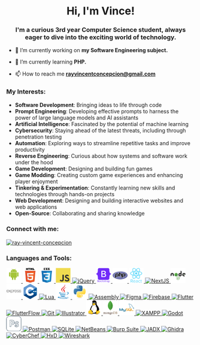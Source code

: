 <h1 align="center">Hi, I'm Vince!</h1>
<h3 align="center">I'm a curious 3rd year Computer Science student, always eager to dive into the exciting world of technology.</h3>

- 🔭 I’m currently working on **my Software Engineering subject.**

- 🌱 I’m currently learning **PHP.**

- 📫 How to reach me **rayvincentconcepcion@gmail.com**

<h3 align="left">My Interests:</h3>

- **Software Development**: Bringing ideas to life through code
- **Prompt Engineering**: Developing effective prompts to harness the power of large language models and AI assistants
- **Artificial Intelligence**: Fascinated by the potential of machine learning
- **Cybersecurity**: Staying ahead of the latest threats, including through penetration testing
- **Automation**: Exploring ways to streamline repetitive tasks and improve productivity
- **Reverse Engineering**: Curious about how systems and software work under the hood
- **Game Development**: Designing and building fun games
- **Game Modding**: Creating custom game experiences and enhancing player enjoyment
- **Tinkering & Experimentation**: Constantly learning new skills and technologies through hands-on projects
- **Web Development**: Designing and building interactive websites and web applications
- **Open-Source**: Collaborating and sharing knowledge

<h3 align="left">Connect with me:</h3>
<p align="left">
<!-- --> <a href="https://linkedin.com/in/ray-vincent-concepcion" target="blank"><img align="center" src="https://raw.githubusercontent.com/rahuldkjain/github-profile-readme-generator/master/src/images/icons/Social/linked-in-alt.svg" alt="ray-vincent-concepcion" height="30" width="40" /></a>
</p>

<h3 align="left">Languages and Tools:</h3>
<p align="left"> <!-- --> <a href="https://developer.android.com" target="_blank" rel="noreferrer"> <img src="https://raw.githubusercontent.com/devicons/devicon/master/icons/android/android-original-wordmark.svg" alt="Android" width="40" height="40"/> </a> <!-- --> <a href="https://www.w3.org/html/" target="_blank" rel="noreferrer"> <img src="https://raw.githubusercontent.com/devicons/devicon/master/icons/html5/html5-original-wordmark.svg" alt="HTML5" width="40" height="40"/> </a> <!-- --> <a href="https://www.w3schools.com/css/" target="_blank" rel="noreferrer"> <img src="https://raw.githubusercontent.com/devicons/devicon/master/icons/css3/css3-original-wordmark.svg" alt="CSS3" width="40" height="40"/> </a> <!-- --> <a href="https://developer.mozilla.org/en-US/docs/Web/JavaScript" target="_blank" rel="noreferrer"> <img src="https://raw.githubusercontent.com/devicons/devicon/master/icons/javascript/javascript-original.svg" alt="JavaScript" width="40" height="40"/> </a> <!-- --> <a href="https://jquery.com/" target="_blank" rel="noreferrer"> <img src="https://pluspng.com/img-png/jquery-logo-png--800.gif" alt="jQuery" width="40" height="40"/> </a> <!-- --> <a href="https://getbootstrap.com" target="_blank" rel="noreferrer"> <img src="https://raw.githubusercontent.com/devicons/devicon/master/icons/bootstrap/bootstrap-plain-wordmark.svg" alt="Bootstrap" width="40" height="40"/> </a> <!-- --> <a href="https://www.php.net" target="_blank" rel="noreferrer"> <img src="https://raw.githubusercontent.com/devicons/devicon/master/icons/php/php-original.svg" alt="PHP" width="40" height="40"/> </a> <!-- --> <a href="https://reactjs.org/" target="_blank" rel="noreferrer"> <img src="https://raw.githubusercontent.com/devicons/devicon/master/icons/react/react-original-wordmark.svg" alt="ReactJS" width="40" height="40"/> </a> <!-- --> <a href="https://nextjs.org/" target="_blank" rel="noreferrer"> <img src="https://cdn.worldvectorlogo.com/logos/nextjs-2.svg" alt="NextJS" width="40" height="40"/> </a> <!-- --> <a href="https://nodejs.org" target="_blank" rel="noreferrer"> <img src="https://raw.githubusercontent.com/devicons/devicon/master/icons/nodejs/nodejs-original-wordmark.svg" alt="NodeJS" width="40" height="40"/> </a> <!-- --> <a href="https://expressjs.com" target="_blank" rel="noreferrer"> <img src="https://raw.githubusercontent.com/devicons/devicon/master/icons/express/express-original-wordmark.svg" alt="ExpressJS" width="40" height="40"/> </a> <!-- --> <a href="https://www.w3schools.com/cpp/" target="_blank" rel="noreferrer"> <img src="https://raw.githubusercontent.com/devicons/devicon/master/icons/cplusplus/cplusplus-original.svg" alt="C++" width="40" height="40"/> </a> <!-- --> <a href="https://www.lua.org/" target="_blank" rel="noreferrer"> <img src="https://www.rozek.de/Lua/Lua-Logo_128x128.png" alt="Lua" width="40" height="40"/> </a> <!-- --> <a href="https://www.java.com" target="_blank" rel="noreferrer"> <img src="https://raw.githubusercontent.com/devicons/devicon/master/icons/java/java-original.svg" alt="Java" width="40" height="40"/> </a> <!-- --> <a href="https://www.python.org" target="_blank" rel="noreferrer"> <img src="https://raw.githubusercontent.com/devicons/devicon/master/icons/python/python-original.svg" alt="Python" width="40" height="40"/> </a> <!-- --> <a href="https://emu8086.en.lo4d.com/" target="_blank" rel="noreferrer"> <img src="https://cdn.lo4d.com/t/icon/48/emu8086---microprocessor-emulator-and-8086-assembl.png" alt="Assembly" width="40" height="40"/> </a> <!-- --> <a href="https://www.figma.com/" target="_blank" rel="noreferrer"> <img src="https://www.vectorlogo.zone/logos/figma/figma-icon.svg" alt="Figma" width="40" height="40"/> </a> <!-- --> <a href="https://firebase.google.com/" target="_blank" rel="noreferrer"> <img src="https://www.vectorlogo.zone/logos/firebase/firebase-icon.svg" alt="Firebase" width="40" height="40"/> </a> <!-- --> <a href="https://flutter.dev" target="_blank" rel="noreferrer"> <img src="https://www.vectorlogo.zone/logos/flutterio/flutterio-icon.svg" alt="Flutter" width="40" height="40"/> </a> <!-- --> <a href="https://www.flutterflow.io/" target="_blank" rel="noreferrer"> <img src="https://cdn.prod.website-files.com/66b33f0fd430d8b41d25ad4c/66cb83d8d7c63944199bfbf3_PrimaryLogo%20-%20Horizontal.svg" alt="FlutterFlow" width="40" height="40"/> </a> <!-- --> <a href="https://git-scm.com/" target="_blank" rel="noreferrer"> <img src="https://www.vectorlogo.zone/logos/git-scm/git-scm-icon.svg" alt="Git" width="40" height="40"/> </a> <!-- --> <a href="https://www.adobe.com/in/products/illustrator.html" target="_blank" rel="noreferrer"> <img src="https://www.vectorlogo.zone/logos/adobe_illustrator/adobe_illustrator-icon.svg" alt="Illustrator" width="40" height="40"/> </a> <!-- --> <a href="https://www.linux.org/" target="_blank" rel="noreferrer"> <img src="https://raw.githubusercontent.com/devicons/devicon/master/icons/linux/linux-original.svg" alt="Linux" width="40" height="40"/> </a> <!-- --> <a href="https://www.mongodb.com/" target="_blank" rel="noreferrer"> <img src="https://raw.githubusercontent.com/devicons/devicon/master/icons/mongodb/mongodb-original-wordmark.svg" alt="MongoDB" width="40" height="40"/> </a> <!-- --> <a href="https://www.mysql.com/" target="_blank" rel="noreferrer"> <img src="https://raw.githubusercontent.com/devicons/devicon/master/icons/mysql/mysql-original-wordmark.svg" alt="MySQL" width="40" height="40"/> </a> <!-- --> <a href="https://www.apachefriends.org/" target="_blank" rel="noreferrer"> <img src="https://www.apachefriends.org/images/xampp-logo-ac950edf.svg" alt="XAMPP" width="40" height="40"/> </a> <!-- --> <a href="https://godotengine.org/" target="_blank" rel="noreferrer"> <img src="https://godotengine.org/assets/logo.svg" alt="Godot" width="40" height="40"/> </a> <!-- --> <a href="https://www.photoshop.com/en" target="_blank" rel="noreferrer"> <img src="https://raw.githubusercontent.com/devicons/devicon/master/icons/photoshop/photoshop-line.svg" alt="Photoshop" width="40" height="40"/> </a> <!-- --> <a href="https://postman.com" target="_blank" rel="noreferrer"> <img src="https://www.vectorlogo.zone/logos/getpostman/getpostman-icon.svg" alt="Postman" width="40" height="40"/> </a> <!-- --> <a href="https://www.sqlite.org/" target="_blank" rel="noreferrer"> <img src="https://www.vectorlogo.zone/logos/sqlite/sqlite-icon.svg" alt="SQLite" width="40" height="40"/> </a> <!-- --> <a href="https://netbeans.apache.org/" target="_blank" rel="noreferrer"> <img src="https://netbeans.apache.org/_/images/apache-netbeans.svg" alt="NetBeans" width="40" height="40"/> </a> <!-- --> <a href="https://portswigger.net/burp" target="_blank" rel="noreferrer"> <img src="https://portswigger.net/content/images/svg/icons/community.svg" alt="Burp Suite" width="40" height="40"/> </a> <!-- --> <a href="https://github.com/skylot/jadx/tree/master" target="_blank" rel="noreferrer"> <img src="https://raw.githubusercontent.com/skylot/jadx/master/jadx-gui/src/main/resources/logos/jadx-logo.png" alt="JADX" width="40" height="40"/> </a> <!-- --> <a href="https://github.com/NationalSecurityAgency/ghidra" target="_blank" rel="noreferrer"> <img src="https://raw.githubusercontent.com/NationalSecurityAgency/ghidra/refs/heads/master/Ghidra/Features/Base/src/main/resources/images/GHIDRA_3.png" alt="Ghidra" width="40" height="40"/> </a> <!-- --> <a href="https://github.com/gchq/CyberChef/" target="_blank" rel="noreferrer"> <img src="https://icons-for-free.com/iff/png/512/cyberchef-1331550887287602146.png" alt="CyberChef" width="40" height="40"/> </a> <!-- --> <a href="https://mh-nexus.de/en/hxd/" target="_blank" rel="noreferrer"> <img src="https://www.download-source.de/uploaded/HxD_icon.jpg" alt="HxD" width="40" height="40"/> </a> <!-- --> <a href="https://www.wireshark.org/" target="_blank" rel="noreferrer"> <img src="https://www.wireshark.org/assets/icons/wireshark-fin.png" alt="Wireshark" width="40" height="40"/> </a> </p>